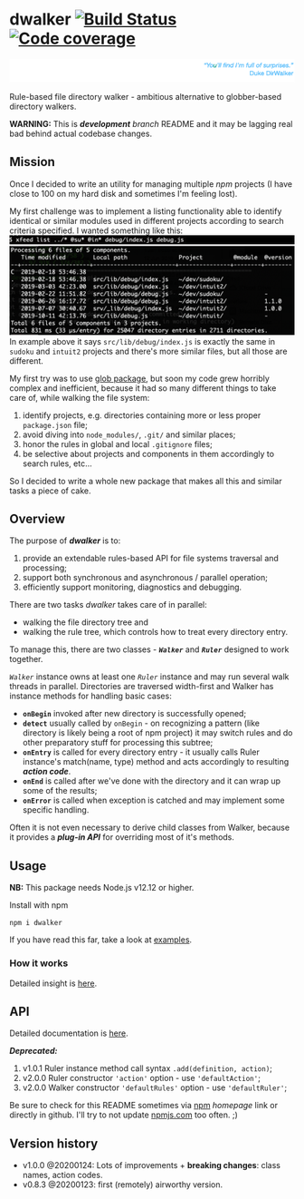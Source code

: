 # dwalker [![Build Status](https://travis-ci.org/valango/duke.svg?branch=master)](https://travis-ci.org/valango/duke) [![Code coverage](https://codecov.io/gh/valango/duke/branch/master/graph/badge.svg)](https://codecov.io/gh/valango/duke)

![](assets/quote.png)

Rule-based file directory walker - ambitious 
alternative to globber-based directory walkers.

**WARNING:** This is _**development** branch_ README and
it may be lagging real bad behind actual codebase changes.

## Mission
Once I decided to write an utility for managing multiple _npm_ projects
(I have close to 100 on my hard disk and sometimes I'm feeling lost).

My first challenge was to implement a listing functionality able to identify
identical or similar modules used in different projects according to search criteria specified. 
I wanted something like this:
![](assets/xfeed.png)
![](assets/listing.png)
In example above it says `src/lib/debug/index.js` is exactly the same in `sudoku` and 
`intuit2` projects and there's more similar files, but all those are different.

My first try was to use [glob package](https://www.npmjs.com/package/glob),
but soon my code grew horribly complex and inefficient,
because it had so many different things to take care of, while walking the file system:
   1. identify projects, e.g. directories containing more or less proper `package.json` file;
   1. avoid diving into `node_modules/`, `.git/` and similar places;
   1. honor the rules in global and local `.gitignore` files;
   1. be selective about projects and components in them accordingly to search rules, etc...

So I decided to write a whole new package that makes all this and similar tasks a piece of cake.

## Overview
The purpose of _**dwalker**_ is to:
   1. provide an extendable rules-based API for file systems traversal and processing;
   1. support both synchronous and asynchronous / parallel operation;
   1. efficiently support monitoring, diagnostics and debugging.

There are two tasks _dwalker_ takes care of in parallel: 
   * walking the file directory tree and
   * walking the rule tree, which controls how to treat every directory entry.

To manage this, there are two classes - **_`Walker`_** and **_`Ruler`_** designed to work together.

_`Walker`_ instance owns at least one _`Ruler`_ instance and may run several walk threads in parallel.
Directories are traversed width-first and Walker has instance methods for handling basic cases:
   * **`onBegin`** invoked after new directory is successfully opened;
   * **`detect`** usually called by `onBegin` - on recognizing a pattern 
   (like directory is likely being a root of npm project) it may switch rules and 
   do other preparatory stuff for processing this subtree;
   * **`onEntry`** is called for every directory entry - 
   it usually calls Ruler instance's match(name, type) method and acts 
   accordingly to resulting _**action code**_.
   * **`onEnd`** is called after we've done with the directory and it can wrap up some of the results;
   * **`onError`** is called when exception is catched and may implement some specific handling.

Often it is not even necessary to derive child classes from Walker,
because it provides a **_plug-in API_** for overriding most of it's methods.

## Usage
**NB:** This package needs Node.js v12.12 or higher.

Install with npm

```
npm i dwalker
```

If you have read this far, take a look at [examples](doc/examples.md).

### How it works
Detailed insight is [here](doc/how-it-works.md).

## API
Detailed documentation is [here](doc/api.md).

**_Deprecated:_**
  1. v1.0.1 Ruler instance method call syntax `.add(definition, action)`;
  1. v2.0.0 Ruler constructor `'action'` option - use `'defaultAction'`;
  1. v2.0.0 Walker constructor `'defaultRules'` option - use `'defaultRuler'`;
  
Be sure to check for this README sometimes via 
[npm](https://www.npmjs.com/package/dwalker) _homepage_ link or directly in github.
I'll try to
not update [npmjs.com](https://www.npmjs.com) too often. ;)

## Version history
* v1.0.0 @20200124: Lots of improvements + **breaking changes**: class names, action codes.
* v0.8.3 @20200123: first (remotely) airworthy version.
